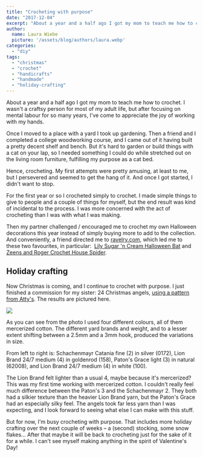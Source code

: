 ```yaml
---
title: "Crocheting with purpose"
date: "2017-12-04"
excerpt: "About a year and a half ago I got my mom to teach me how to crochet. I wasn't a craftsy person for most of my adult life, but after focusing on mental labour for so many years, I've come to appreciate the joy of working with my hands…"
author:
  name: Laura Wiebe
  picture: '/assets/blog/authors/laura.webp'
categories:
  - "diy"
tags:
  - "christmas"
  - "crochet"
  - "handicrafts"
  - "handmade"
  - "holiday-crafting"
---
```


About a year and a half ago I got my mom to teach me how to crochet. I wasn't a craftsy person for most of my adult life, but after focusing on mental labour for so many years, I've come to appreciate the joy of working with my hands.

Once I moved to a place with a yard I took up gardening. Then a friend and I completed a college woodworking course, and I came out of it having built a pretty decent shelf and bench. But it's hard to garden or build things with a cat on your lap, so I needed something I could do while stretched out on the living room furniture, fulfilling my purpose as a cat bed.

Hence, crocheting. My first attempts were pretty amusing, at least to me, but I persevered and seemed to get the hang of it. And once I got started, I didn't want to stop.

For the first year or so I crocheted simply to crochet. I made simple things to give to people and a couple of things for myself, but the end result was kind of incidental to the process. I was more concerned with the act of crocheting than I was with what I was making.

Then my partner challenged / encouraged me to crochet my own Halloween decorations this year instead of simply buying more to add to the collection. And conveniently, a friend directed me to [ravelry.com](https://www.ravelry.com/), which led me to these two favourites, in particular:  [Lily Sugar 'n Cream Halloween Bat](https://spinrite.s3.amazonaws.com/assets/files/pattern-files/pdf/Lily_SugarnCreamweb108_cr_bat.en_US.pdf) and [Zeens and Roger Crochet House Spider](https://zeensandroger.wordpress.com/2016/09/30/a-crochet-house-spider-a-free-pattern-for-halloween/).

## Holiday crafting

Now Christmas is coming, and I continue to crochet with purpose. I just finished a commission for my sister: 24 Christmas angels, [using a pattern from Atty's](http://atty-s.blogspot.ca/2015/12/crochet-christmas-angels.html). The results are pictured here.

![](/assets/blog/crocheting-with-purpose/crochet-angels-1-1.jpg)

As you can see from the photo I used four different colours, all of them mercerized cotton. The different yard brands and weight, and to a lesser extent shifting between a 2.5mm and a 3mm hook, produced the variations in size.

From left to right is: Schachenmayr Catania fine (2) in silver (0172), Lion Brand 24/7 medium (4) in goldenrod (158), Paton's Grace light (3) in natural (62008), and Lion Brand 24/7 medium (4) in white (100).

The Lion Brand felt lighter than a usual 4, maybe because it's mercerized? This was my first time working with mercerized cotton. I couldn't really feel much difference between the Paton's 3 and the Schachenmayr 2. They both had a silkier texture than the heavier Lion Brand yarn, but the Paton's Grace had an especially silky feel. The angels took far less yarn than I was expecting, and I look forward to seeing what else I can make with this stuff.

But for now, I'm busy crocheting with purpose. That includes more holiday crafting over the next couple of weeks – a (second) stocking, some snow flakes... After that maybe it will be back to crocheting just for the sake of it for a while. I can't see myself making anything in the spirit of Valentine's Day!
